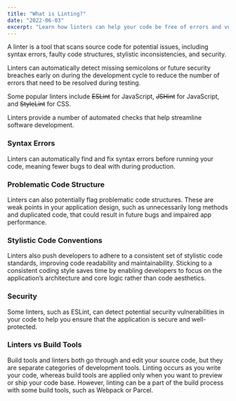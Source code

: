 ```yaml
---
title: "What is Linting?"
date: "2022-06-03"
excerpt: "Learn how linters can help your code be free of errors and vulnerabilities."
---
```


A linter is a tool that scans source code for potential issues, including syntax errors, faulty code structures, stylistic inconsistencies, and security.

Linters can automatically detect missing semicolons or future security breaches early on during the development cycle to reduce the number of errors that need to be resolved during testing.

Some popular linters include ~~ESLint~~ for JavaScript, ~~JSHint~~ for JavaScript, and ~~StyleLint~~ for CSS.

Linters provide a number of automated checks that help streamline software development.

### Syntax Errors

Linters can automatically find and fix syntax errors before running your code, meaning fewer bugs to deal with during production.

### Problematic Code Structure

Linters can also potentially flag problematic code structures. These are weak points in your application design, such as unnecessarily long methods and duplicated code, that could result in future bugs and impaired app performance.

### Stylistic Code Conventions

Linters also push developers to adhere to a consistent set of stylistic code standards, improving code readability and maintainability. Sticking to a consistent coding style saves time by enabling developers to focus on the application’s architecture and core logic rather than code aesthetics.

### Security

Some linters, such as ESLint, can detect potential security vulnerabilities in your code to help you ensure that the application is secure and well-protected.

### Linters vs Build Tools

Build tools and linters both go through and edit your source code, but they are separate categories of development tools. Linting occurs as you write your code, whereas build tools are applied only when you want to preview or ship your code base. However, linting can be a part of the build process with some build tools, such as Webpack or Parcel.
